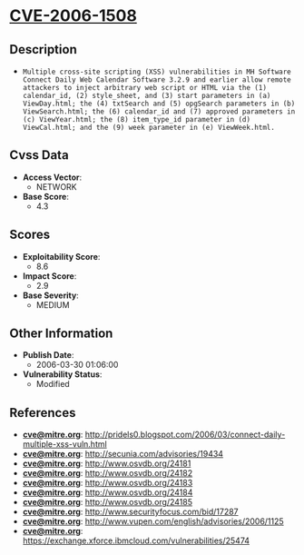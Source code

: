 
# [CVE-2006-1508](https://cve.mitre.org/cgi-bin/cvename.cgi?name=CVE-2006-1508)

## Description

- `Multiple cross-site scripting (XSS) vulnerabilities in MH Software Connect Daily Web Calendar Software 3.2.9 and earlier allow remote attackers to inject arbitrary web script or HTML via the (1) calendar_id, (2) style_sheet, and (3) start parameters in (a) ViewDay.html; the (4) txtSearch and (5) opgSearch parameters in (b) ViewSearch.html; the (6) calendar_id and (7) approved parameters in (c) ViewYear.html; the (8) item_type_id parameter in (d) ViewCal.html; and the (9) week parameter in (e) ViewWeek.html.`

## Cvss Data

- **Access Vector**:
  - NETWORK
- **Base Score**:
  - 4.3

## Scores

- **Exploitability Score**:
  - 8.6
- **Impact Score**:
  - 2.9
- **Base Severity**:
  - MEDIUM

## Other Information

- **Publish Date**:
  - 2006-03-30 01:06:00
- **Vulnerability Status**:
  - Modified

## References

- **cve@mitre.org**: http://pridels0.blogspot.com/2006/03/connect-daily-multiple-xss-vuln.html
- **cve@mitre.org**: http://secunia.com/advisories/19434
- **cve@mitre.org**: http://www.osvdb.org/24181
- **cve@mitre.org**: http://www.osvdb.org/24182
- **cve@mitre.org**: http://www.osvdb.org/24183
- **cve@mitre.org**: http://www.osvdb.org/24184
- **cve@mitre.org**: http://www.osvdb.org/24185
- **cve@mitre.org**: http://www.securityfocus.com/bid/17287
- **cve@mitre.org**: http://www.vupen.com/english/advisories/2006/1125
- **cve@mitre.org**: https://exchange.xforce.ibmcloud.com/vulnerabilities/25474
